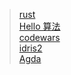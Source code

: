 > [rust](https://course.rs)       
> [Hello 算法](https://www.hello-algo.com/)     
> [codewars](https://www.codewars.com/)     
> [idris2](https://github.com/stefan-hoeck/idris2-tutorial)     
> [Agda](https://plfa.github.io/)